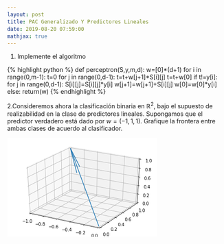 ```yaml
---
layout: post
title: PAC Generalizado Y Predictores Lineales
date: 2019-08-20 07:59:00
mathjax: true
---
```

1. Implemente el algoritmo

{% highlight python %}
def perceptron(S,y,m,d):
    w=[0]*(d+1)
    for i in range(0,m-1):
        t=0
        for j in range(0,d-1):
            t=t+w[j+1]*S[i][j]
        t=t+w[0]
        if t!=y[i]:
            for j in range(0,d-1):
                S[i][j]=S[i][j]*y[i]
                w[j+1]=w[j+1]+S[i][j]
            w[0]=w[0]*y[i]
        else:
            return(w)
{% endhighlight %}

2.Consideremos ahora la clasificación binaria en $\mathbb{R}^2$, bajo el supuesto de realizabilidad en la clase de predictores lineales. Supongamos que el predictor verdadero está dado por $w=(-1,1,1)$. Grafique la frontera entre ambas clases de acuerdo al clasificador. 

<div class="img_row">
	<img class="col one" src="/img/vector.png">
</div>

